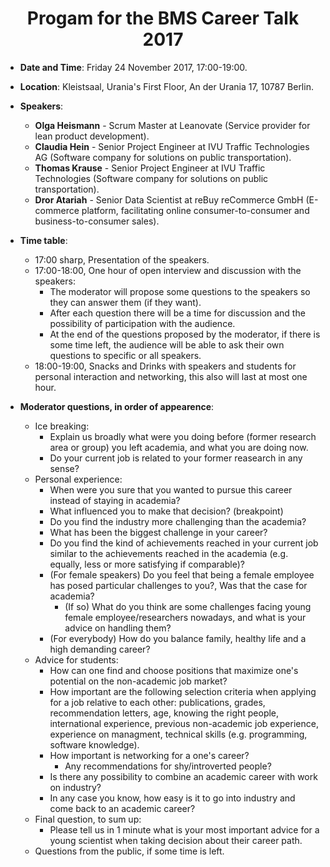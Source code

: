 # <center> Progam for the BMS Career Talk 2017 </center>
 
* **Date and Time**: Friday 24 November 2017, 17:00-19:00.

* **Location**: Kleistsaal, Urania's First Floor, An der Urania 17, 10787 Berlin.

* **Speakers**:
    * **Olga Heismann** - Scrum Master at Leanovate (Service provider for lean product development).
    * **Claudia Hein** - Senior Project Engineer at IVU Traffic Technologies AG (Software company for solutions on public transportation).
    * **Thomas Krause** - Senior Project Engineer at IVU Traffic Technologies (Software company for solutions on public transportation). 
    * **Dror Atariah** - Senior Data Scientist at reBuy reCommerce GmbH (E-commerce platform, facilitating online consumer-to-consumer and business-to-consumer sales).
    
* **Time table**:
	* 17:00 sharp,  Presentation of the speakers.
	* 17:00-18:00, One hour of open interview and discussion with the speakers: 
		* The moderator will propose some questions to the speakers so they can answer them (if they want).
		* After each question there will be a time for discussion and the possibility of participation with the audience.
		* At the end of the questions proposed by the moderator, if there is some time left, the audience will be able to ask their own questions to specific or all speakers.
	* 18:00-19:00, Snacks and Drinks with speakers and students for personal interaction and networking, this also will last at most one hour.

* **Moderator questions, in order of appearence**:
	* Ice breaking: 
		* Explain us broadly what were you doing before (former research area or group) you left academia, and what you are doing now.
		* Do your current job is related to your former reasearch in any sense?
	* Personal experience:
		* When were you sure that you wanted to pursue this career instead of staying in academia?
		* What influenced you to make that decision? (breakpoint)
		* Do you find the industry more challenging than the academia?
		* What has been the biggest challenge in your career?
		* Do you find the kind of achievements reached in your current job similar to the achievements reached in the academia (e.g. equally, less or more satisfying if comparable)?
		* (For female speakers) Do you feel that being a female employee has posed particular challenges to you?, Was that the case for academia?
			* (If so) What do you think are some challenges facing young female employee/researchers nowadays, and what is your advice on handling them?
		* (For everybody) How do you balance family, healthy life and a high demanding career?
	* Advice for students:
		* How can one find and choose positions that maximize one's potential on the non-academic job market?
		* How important are the following selection criteria when applying for a job relative to each other: publications, grades, recommendation letters, age, knowing the right people, international experience, previous non-academic job experience, experience on managment, technical skills (e.g. programming, software knowledge).
		* How important is networking for a one's career? 
			* Any recommendations for shy/introverted people?
		* Is there any possibility to combine an academic career with work on industry? 
		* In any case you know, how easy is it to go into industry and come back to an academic career?
	* Final question, to sum up:
		* Please tell us in 1 minute what is your most important advice for a young scientist when taking decision about their career path.
	* Questions from the public, if some time is left.

		
